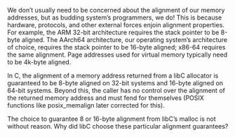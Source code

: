 ---
---

We don’t usually need to be concerned about the alignment of our memory addresses, but as budding system’s programmers, we do! This is because hardware, protocols, and other external forces enjoin alignment properties. For example, the ARM 32-bit architecture requires the stack pointer to be 8-byte aligned. The AArch64 architecture, our operating system’s architecture of choice, requires the stack pointer to be 16-byte aligned; x86-64 requires the same alignment. Page addresses used for virtual memory typically need to be 4k-byte aligned.

In C, the alignment of a memory address returned from a libC allocator is guaranteed to be 8-byte aligned on 32-bit systems and 16-byte aligned on 64-bit systems. Beyond this, the caller has no control over the alignment of the returned memory address and must fend for themselves (POSIX functions like posix_memalign later corrected for this).

The choice to guarantee 8 or 16-byte alignment from libC’s malloc is not without reason. Why did libC choose these particular alignment guarantees?
